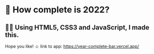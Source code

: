 # 🔋 How complete is 2022? 

## 👨‍💻 Using HTML5, CSS3 and JavaScript, I made this.

Hope you like! ☺
link to app: https://year-complete-bar.vercel.app/
